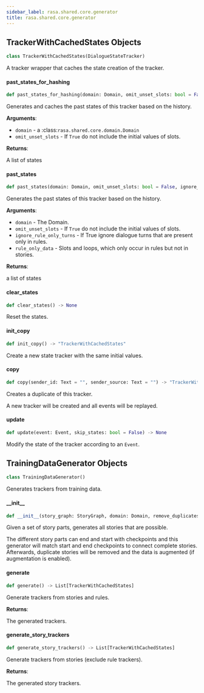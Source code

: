 ```yaml
---
sidebar_label: rasa.shared.core.generator
title: rasa.shared.core.generator
---
```

## TrackerWithCachedStates Objects

```python
class TrackerWithCachedStates(DialogueStateTracker)
```

A tracker wrapper that caches the state creation of the tracker.

#### past\_states\_for\_hashing

```python
def past_states_for_hashing(domain: Domain, omit_unset_slots: bool = False) -> Deque[FrozenState]
```

Generates and caches the past states of this tracker based on the history.

**Arguments**:

- `domain` - a :class:`rasa.shared.core.domain.Domain`
- `omit_unset_slots` - If `True` do not include the initial values of slots.
  

**Returns**:

  A list of states

#### past\_states

```python
def past_states(domain: Domain, omit_unset_slots: bool = False, ignore_rule_only_turns: bool = False, rule_only_data: Optional[Dict[Text, Any]] = None) -> List[State]
```

Generates the past states of this tracker based on the history.

**Arguments**:

- `domain` - The Domain.
- `omit_unset_slots` - If `True` do not include the initial values of slots.
- `ignore_rule_only_turns` - If True ignore dialogue turns that are present
  only in rules.
- `rule_only_data` - Slots and loops,
  which only occur in rules but not in stories.
  

**Returns**:

  a list of states

#### clear\_states

```python
def clear_states() -> None
```

Reset the states.

#### init\_copy

```python
def init_copy() -> "TrackerWithCachedStates"
```

Create a new state tracker with the same initial values.

#### copy

```python
def copy(sender_id: Text = "", sender_source: Text = "") -> "TrackerWithCachedStates"
```

Creates a duplicate of this tracker.

A new tracker will be created and all events
will be replayed.

#### update

```python
def update(event: Event, skip_states: bool = False) -> None
```

Modify the state of the tracker according to an ``Event``.

## TrainingDataGenerator Objects

```python
class TrainingDataGenerator()
```

Generates trackers from training data.

#### \_\_init\_\_

```python
def __init__(story_graph: StoryGraph, domain: Domain, remove_duplicates: bool = True, unique_last_num_states: Optional[int] = None, augmentation_factor: int = 50, tracker_limit: Optional[int] = None, use_story_concatenation: bool = True, debug_plots: bool = False)
```

Given a set of story parts, generates all stories that are possible.

The different story parts can end and start with checkpoints
and this generator will match start and end checkpoints to
connect complete stories. Afterwards, duplicate stories will be
removed and the data is augmented (if augmentation is enabled).

#### generate

```python
def generate() -> List[TrackerWithCachedStates]
```

Generate trackers from stories and rules.

**Returns**:

  The generated trackers.

#### generate\_story\_trackers

```python
def generate_story_trackers() -> List[TrackerWithCachedStates]
```

Generate trackers from stories (exclude rule trackers).

**Returns**:

  The generated story trackers.

